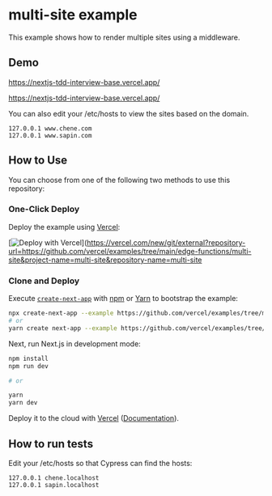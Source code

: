 # multi-site example

This example shows how to render multiple sites using a middleware.

## Demo

https://nextjs-tdd-interview-base.vercel.app/

https://nextjs-tdd-interview-base.vercel.app/

You can also edit your /etc/hosts to view the sites based on the domain.

```
127.0.0.1 www.chene.com
127.0.0.1 www.sapin.com
```

## How to Use

You can choose from one of the following two methods to use this repository:

### One-Click Deploy

Deploy the example using [Vercel](https://vercel.com?utm_source=github&utm_medium=readme&utm_campaign=next-example):

[![Deploy with Vercel](https://vercel.com/button)](https://vercel.com/new/git/external?repository-url=https://github.com/vercel/examples/tree/main/edge-functions/multi-site&project-name=multi-site&repository-name=multi-site

### Clone and Deploy

Execute [`create-next-app`](https://github.com/vercel/next.js/tree/canary/packages/create-next-app) with [npm](https://docs.npmjs.com/cli/init) or [Yarn](https://yarnpkg.com/lang/en/docs/cli/create/) to bootstrap the example:

```bash
npx create-next-app --example https://github.com/vercel/examples/tree/main/edge-functions/multi-site
# or
yarn create next-app --example https://github.com/vercel/examples/tree/main/edge-functions/multi-site
```

Next, run Next.js in development mode:

```bash
npm install
npm run dev

# or

yarn
yarn dev
```


Deploy it to the cloud with [Vercel](https://vercel.com/new?utm_source=github&utm_medium=readme&utm_campaign=edge-middleware-eap) ([Documentation](https://nextjs.org/docs/deployment)).


## How to run tests

Edit your /etc/hosts so that Cypress can find the hosts:

```
127.0.0.1 chene.localhost
127.0.0.1 sapin.localhost
```
